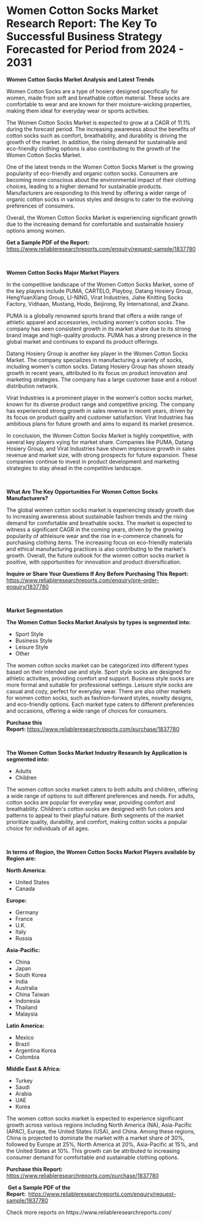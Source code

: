 <p><h1>Women Cotton Socks Market Research Report: The Key To Successful Business Strategy Forecasted for Period from 2024 - 2031</h1></p><p><strong>Women Cotton Socks Market Analysis and Latest Trends</strong></p>
<p><p>Women Cotton Socks are a type of hosiery designed specifically for women, made from soft and breathable cotton material. These socks are comfortable to wear and are known for their moisture-wicking properties, making them ideal for everyday wear or sports activities.</p><p>The Women Cotton Socks Market is expected to grow at a CAGR of 11.1% during the forecast period. The increasing awareness about the benefits of cotton socks such as comfort, breathability, and durability is driving the growth of the market. In addition, the rising demand for sustainable and eco-friendly clothing options is also contributing to the growth of the Women Cotton Socks Market.</p><p>One of the latest trends in the Women Cotton Socks Market is the growing popularity of eco-friendly and organic cotton socks. Consumers are becoming more conscious about the environmental impact of their clothing choices, leading to a higher demand for sustainable products. Manufacturers are responding to this trend by offering a wider range of organic cotton socks in various styles and designs to cater to the evolving preferences of consumers.</p><p>Overall, the Women Cotton Socks Market is experiencing significant growth due to the increasing demand for comfortable and sustainable hosiery options among women.</p></p>
<p><strong>Get a Sample PDF of the Report:&nbsp;</strong> <a href="https://www.reliableresearchreports.com/enquiry/request-sample/1837780">https://www.reliableresearchreports.com/enquiry/request-sample/1837780</a></p>
<p>&nbsp;</p>
<p><strong>Women Cotton Socks Major Market Players</strong></p>
<p><p>In the competitive landscape of the Women Cotton Socks Market, some of the key players include PUMA, CARTELO, Playboy, Datang Hosiery Group, HengYuanXiang Group, LI-NING, Virat Industries, Jiahe Knitting Socks Factory, Vidhaan, Mustang, Hodo, Beijirong, Ry International, and Zkano.</p><p>PUMA is a globally renowned sports brand that offers a wide range of athletic apparel and accessories, including women's cotton socks. The company has seen consistent growth in its market share due to its strong brand image and high-quality products. PUMA has a strong presence in the global market and continues to expand its product offerings.</p><p>Datang Hosiery Group is another key player in the Women Cotton Socks Market. The company specializes in manufacturing a variety of socks, including women's cotton socks. Datang Hosiery Group has shown steady growth in recent years, attributed to its focus on product innovation and marketing strategies. The company has a large customer base and a robust distribution network.</p><p>Virat Industries is a prominent player in the women's cotton socks market, known for its diverse product range and competitive pricing. The company has experienced strong growth in sales revenue in recent years, driven by its focus on product quality and customer satisfaction. Virat Industries has ambitious plans for future growth and aims to expand its market presence.</p><p>In conclusion, the Women Cotton Socks Market is highly competitive, with several key players vying for market share. Companies like PUMA, Datang Hosiery Group, and Virat Industries have shown impressive growth in sales revenue and market size, with strong prospects for future expansion. These companies continue to invest in product development and marketing strategies to stay ahead in the competitive landscape.</p></p>
<p>&nbsp;</p>
<p><strong>What Are The Key Opportunities For Women Cotton Socks Manufacturers?</strong></p>
<p><p>The global women cotton socks market is experiencing steady growth due to increasing awareness about sustainable fashion trends and the rising demand for comfortable and breathable socks. The market is expected to witness a significant CAGR in the coming years, driven by the growing popularity of athleisure wear and the rise in e-commerce channels for purchasing clothing items. The increasing focus on eco-friendly materials and ethical manufacturing practices is also contributing to the market's growth. Overall, the future outlook for the women cotton socks market is positive, with opportunities for innovation and product diversification.</p></p>
<p><strong>Inquire or Share Your Questions If Any Before Purchasing This Report:</strong> <a href="https://www.reliableresearchreports.com/enquiry/pre-order-enquiry/1837780">https://www.reliableresearchreports.com/enquiry/pre-order-enquiry/1837780</a></p>
<p>&nbsp;</p>
<p><strong>Market Segmentation</strong></p>
<p><strong>The Women Cotton Socks Market Analysis by types is segmented into:</strong></p>
<p><ul><li>Sport Style</li><li>Business Style</li><li>Leisure Style</li><li>Other</li></ul></p>
<p><p>The women cotton socks market can be categorized into different types based on their intended use and style. Sport style socks are designed for athletic activities, providing comfort and support. Business style socks are more formal and suitable for professional settings. Leisure style socks are casual and cozy, perfect for everyday wear. There are also other markets for women cotton socks, such as fashion-forward styles, novelty designs, and eco-friendly options. Each market type caters to different preferences and occasions, offering a wide range of choices for consumers.</p></p>
<p><strong>Purchase this Report:&nbsp;</strong><a href="https://www.reliableresearchreports.com/purchase/1837780">https://www.reliableresearchreports.com/purchase/1837780</a></p>
<p>&nbsp;</p>
<p><strong>The Women Cotton Socks Market Industry Research by Application is segmented into:</strong></p>
<p><ul><li>Adults</li><li>Children</li></ul></p>
<p><p>The women cotton socks market caters to both adults and children, offering a wide range of options to suit different preferences and needs. For adults, cotton socks are popular for everyday wear, providing comfort and breathability. Children's cotton socks are designed with fun colors and patterns to appeal to their playful nature. Both segments of the market prioritize quality, durability, and comfort, making cotton socks a popular choice for individuals of all ages.</p></p>
<p>&nbsp;</p>
<p><strong>In terms of Region, the Women Cotton Socks Market Players available by Region are:</strong></p>
<p>
    <p> <strong> North America: </strong>
        <ul>
            <li>United States</li>
            <li>Canada</li>
        </ul>
        </p> 
    <p> <strong> Europe: </strong>
        <ul>
            <li>Germany</li>
            <li>France</li>
            <li>U.K.</li>
            <li>Italy</li>
            <li>Russia</li>
        </ul>
        </p> 
    <p> <strong> Asia-Pacific: </strong>
        <ul>
            <li>China</li>
            <li>Japan</li>
            <li>South Korea</li>
            <li>India</li>
            <li>Australia</li>
            <li>China Taiwan</li>
            <li>Indonesia</li>
            <li>Thailand</li>
            <li>Malaysia</li>
        </ul>
        </p> 
    <p> <strong> Latin America: </strong>
        <ul>
            <li>Mexico</li>
            <li>Brazil</li>
            <li>Argentina Korea</li>
            <li>Colombia</li>
        </ul>
        </p> 
    <p> <strong> Middle East & Africa: </strong>
        <ul>
            <li>Turkey</li>
            <li>Saudi</li>
            <li>Arabia</li>
            <li>UAE</li>
            <li>Korea</li>
        </ul>
    </p>
    </p>
<p><p>The women cotton socks market is expected to experience significant growth across various regions including North America (NA), Asia-Pacific (APAC), Europe, the United States (USA), and China. Among these regions, China is projected to dominate the market with a market share of 30%, followed by Europe at 25%, North America at 20%, Asia-Pacific at 15%, and the United States at 10%. This growth can be attributed to increasing consumer demand for comfortable and sustainable clothing options.</p></p>
<p><strong>Purchase this Report: </strong><a href="https://www.reliableresearchreports.com/purchase/1837780">https://www.reliableresearchreports.com/purchase/1837780</a></p>
<p>&nbsp;<strong>Get a Sample PDF of the Report:&nbsp;&nbsp;</strong><a href="https://www.reliableresearchreports.com/enquiry/request-sample/1837780">https://www.reliableresearchreports.com/enquiry/request-sample/1837780</a></p>
<p><strong></strong></p>
<p>Check more reports on https://www.reliableresearchreports.com/</p>